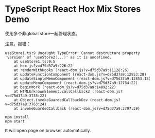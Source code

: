 TypeScript React Hox Mix Stores Demo
=================================

使用多个非global store一起管理状态。

注意，报错：
```
useStore1.ts:9 Uncaught TypeError: Cannot destructure property 'version' of 'useStore2(...)' as it is undefined.
    at useStore1.ts:9:5
    at hox.js?v=d75d37a9:226:22
    at renderWithHooks (react-dom.js?v=d75d37a9:11128:26)
    at updateFunctionComponent (react-dom.js?v=d75d37a9:12953:28)
    at updateSimpleMemoComponent (react-dom.js?v=d75d37a9:12853:18)
    at updateMemoComponent (react-dom.js?v=d75d37a9:12784:22)
    at beginWork (react-dom.js?v=d75d37a9:14092:22)
    at HTMLUnknownElement.callCallback2 (react-dom.js?v=d75d37a9:3738:22)
    at Object.invokeGuardedCallbackDev (react-dom.js?v=d75d37a9:3763:24)
    at invokeGuardedCallback (react-dom.js?v=d75d37a9:3797:39)
```

```
npm install
npm start
```

It will open page on browser automatically.
